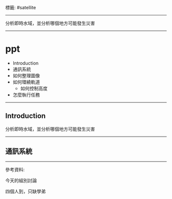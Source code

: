 標籤: #satellite 

---

分析即時水域，並分析哪個地方可能發生災害

---

# ppt

- Introduction
- 通訊系統
- 如何整理圖像
- 如何環繞軌道
	- 如何控制高度
- 怎麼執行任務

---

## Introduction

分析即時水域，並分析哪個地方可能發生災害

---

## 通訊系統



---

參考資料:

今天的組別討論

四個人到，只缺學弟